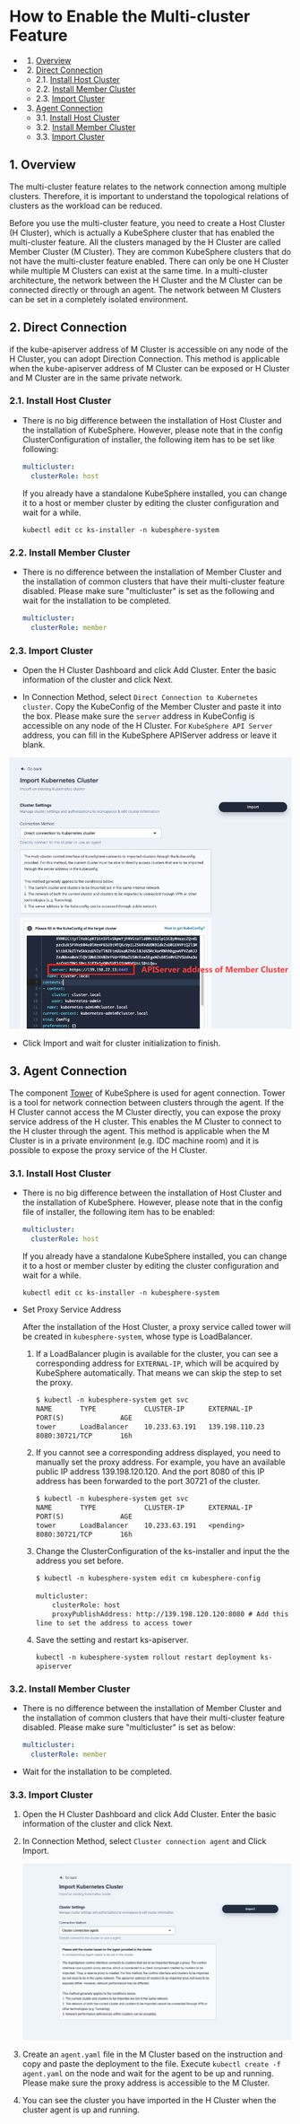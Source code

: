 # How to Enable the Multi-cluster Feature

<!-- vscode-markdown-toc -->

* 1. [Overview](#Intro)
* 2. [Direct Connection](#direct)
  * 2.1. [Install Host Cluster](#HostCluster)
  * 2.2. [Install Member Cluster](#MemberCluster)
  * 2.3. [Import Cluster](#AddCluster)
* 3. [Agent Connection](#agent)
  * 3.1. [Install Host Cluster](#HostCluster-Agent)
  * 3.2. [Install Member Cluster](#MemberCluster-Agent)
  * 3.3. [Import Cluster](#AddCluster-Agent)

<!-- vscode-markdown-toc-config
	numbering=true
	autoSave=true
	/vscode-markdown-toc-config -->
<!-- /vscode-markdown-toc -->

## 1. <a name='Intro'></a>Overview

The multi-cluster feature relates to the network connection among multiple clusters. Therefore, it is important to understand the topological relations of clusters as the workload can be reduced.

Before you use the multi-cluster feature, you need to create a Host Cluster (H Cluster), which is actually a KubeSphere cluster that has enabled the multi-cluster feature. All the clusters managed by the H Cluster are called Member Cluster (M Cluster). They are common KubeSphere clusters that do not have the multi-cluster feature enabled. There can only be one H Cluster while multiple M Clusters can exist at the same time. In a multi-cluster architecture, the network between the H Cluster and the M Cluster can be connected directly or through an agent. The network between M Clusters can be set in a completely isolated environment.

## 2. <a name='direct'></a>Direct Connection

if the kube-apiserver address of M Cluster is accessible on any node of the H Cluster, you can adopt Direction Connection. This method is applicable when the kube-apiserver address of M Cluster can be exposed or H Cluster and M Cluster are in the same private network.

### 2.1. <a name='HostCluster'></a>Install Host Cluster

* There is no big difference between the installation of Host Cluster and the installation of KubeSphere. However, please note that in the config ClusterConfiguration of installer, the following item has to be set like following:

    ```yaml
    multicluster:
      clusterRole: host
    ```

  If you already have a standalone KubeSphere installed, you can change it to a host or member cluster by editing the cluster configuration and wait for a while.

    ```shell
    kubectl edit cc ks-installer -n kubesphere-system
    ```

### 2.2. <a name='MemberCluster'></a>Install Member Cluster

* There is no difference between the installation of Member Cluster and the installation of common clusters that have their multi-cluster feature disabled. Please make sure "multicluster" is set as the following and wait for the installation to be completed.

    ```yaml
    multicluster:
      clusterRole: member
    ```

### 2.3. <a name='AddCluster'></a>Import Cluster

* Open the H Cluster Dashboard and click Add Cluster. Enter the basic information of the cluster and click Next.

* In Connection Method, select `Direct Connection to Kubernetes cluster`. Copy the KubeConfig of the Member Cluster and paste it into the box. Please make sure the `server` address in KubeConfig is accessible on any node of the H Cluster. For `KubeSphere API Server` address, you can fill in the KubeSphere APIServer address or leave it blank.

![import](./direct_import_en.png)

* Click Import and wait for cluster initialization to finish.

## 3. <a name='agent'></a>Agent Connection

The component [Tower](https://github.com/kubesphere/tower) of KubeSphere is used for agent connection. Tower is a tool for network connection between clusters through the agent. If the H Cluster cannot access the M Cluster directly, you can expose the proxy service address of the H cluster. This enables the M Cluster to connect to the H cluster through the agent. This method is applicable when the M Cluster is in a private environment (e.g. IDC machine room) and it is possible to expose the proxy service of the H Cluster.

### 3.1. <a name='HostCluster-Agent'></a>Install Host Cluster

* There is no big difference between the installation of Host Cluster and the installation of KubeSphere. However, please note that in the config file of installer, the following item has to be enabled:

    ```yaml
    multicluster:
      clusterRole: host
    ```

  If you already have a standalone KubeSphere installed, you can change it to a host or member cluster by editing the cluster configuration and wait for a while.

    ```shell
    kubectl edit cc ks-installer -n kubesphere-system
    ```

* Set Proxy Service Address

  After the installation of the Host Cluster, a proxy service called tower will be created in `kubesphere-system`, whose type is LoadBalancer.

  1. If a LoadBalancer plugin is available for the cluster, you can see a corresponding address for `EXTERNAL-IP`, which will be acquired by KubeSphere automatically. That means we can skip the step to set the proxy. 

        ```shell
        $ kubectl -n kubesphere-system get svc
        NAME       TYPE            CLUSTER-IP      EXTERNAL-IP     PORT(S)              AGE
        tower      LoadBalancer    10.233.63.191   139.198.110.23  8080:30721/TCP       16h
        ```

  2. If you cannot see a corresponding address displayed, you need to manually set the proxy address. For example, you have an available public IP address 139.198.120.120. And the port 8080 of this IP address has been forwarded to the port 30721 of the cluster.

        ```shell
        $ kubectl -n kubesphere-system get svc
        NAME       TYPE            CLUSTER-IP      EXTERNAL-IP     PORT(S)              AGE
        tower      LoadBalancer    10.233.63.191   <pending>  8080:30721/TCP       16h
        ```

  3. Change the ClusterConfiguration of the ks-installer and input the the address you set before.

        ```shell
        $ kubectl -n kubesphere-system edit cm kubesphere-config

        multicluster:
            clusterRole: host
            proxyPublishAddress: http://139.198.120.120:8080 # Add this line to set the address to access tower
        ```

  4. Save the setting and restart ks-apiserver.

        ```shell
        kubectl -n kubesphere-system rollout restart deployment ks-apiserver
        ```

### 3.2. <a name='MemberCluster-Agent'></a>Install Member Cluster

* There is no difference between the installation of Member Cluster and the installation of common clusters that have their multi-cluster feature disabled. Please make sure "multicluster" is set as below: 

    ```yaml
    multicluster:
      clusterRole: member
    ```

* Wait for the installation to be completed.

### 3.3. <a name='AddCluster-Agent'></a>Import Cluster

1. Open the H Cluster Dashboard and click Add Cluster. Enter the basic information of the cluster and click Next.

2. In Connection Method, select `Cluster connection agent` and Click Import. 

   ![agent-en](./agent-en.png)

3. Create an `agent.yaml` file in the M Cluster based on the instruction and copy and paste the deployment to the file. Execute `kubectl create -f agent.yaml` on the node and wait for the agent to be up and running. Please make sure the proxy address is accessible to the M Cluster.

4. You can see the cluster you have imported in the H Cluster when the cluster agent is up and running.